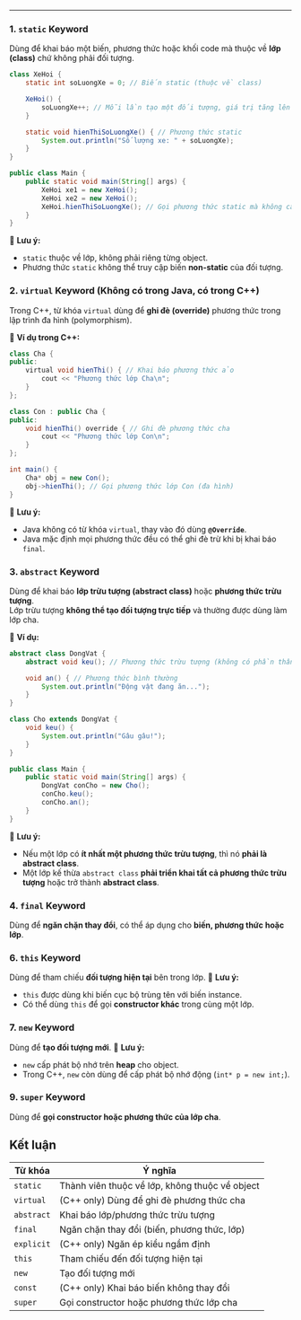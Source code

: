 
---
### **1. `static` Keyword**

Dùng để khai báo một biến, phương thức hoặc khối code mà thuộc về **lớp (class)** chứ không phải đối tượng.
```java
class XeHoi {
    static int soLuongXe = 0; // Biến static (thuộc về class)

    XeHoi() {
        soLuongXe++; // Mỗi lần tạo một đối tượng, giá trị tăng lên
    }

    static void hienThiSoLuongXe() { // Phương thức static
        System.out.println("Số lượng xe: " + soLuongXe);
    }
}

public class Main {
    public static void main(String[] args) {
        XeHoi xe1 = new XeHoi();
        XeHoi xe2 = new XeHoi();
        XeHoi.hienThiSoLuongXe(); // Gọi phương thức static mà không cần tạo object
    }
}
```
📌 **Lưu ý:**

- `static` thuộc về lớp, không phải riêng từng object.
- Phương thức `static` không thể truy cập biến **non-static** của đối tượng.

### **2. `virtual` Keyword** (Không có trong Java, có trong C++)

Trong C++, từ khóa `virtual` dùng để **ghi đè (override)** phương thức trong lập trình đa hình (polymorphism).

📌 **Ví dụ trong C++:**
```java
class Cha {
public:
    virtual void hienThi() { // Khai báo phương thức ảo
        cout << "Phương thức lớp Cha\n";
    }
};

class Con : public Cha {
public:
    void hienThi() override { // Ghi đè phương thức cha
        cout << "Phương thức lớp Con\n";
    }
};

int main() {
    Cha* obj = new Con();
    obj->hienThi(); // Gọi phương thức lớp Con (đa hình)
}
```
📌 **Lưu ý:**

- Java không có từ khóa `virtual`, thay vào đó dùng **`@Override`**.
- Java mặc định mọi phương thức đều có thể ghi đè trừ khi bị khai báo `final`.

### **3. `abstract` Keyword**

Dùng để khai báo **lớp trừu tượng (abstract class)** hoặc **phương thức trừu tượng**.  
Lớp trừu tượng **không thể tạo đối tượng trực tiếp** và thường được dùng làm lớp cha.

📌 **Ví dụ:**
```java
abstract class DongVat {
    abstract void keu(); // Phương thức trừu tượng (không có phần thân)

    void an() { // Phương thức bình thường
        System.out.println("Động vật đang ăn...");
    }
}

class Cho extends DongVat {
    void keu() {
        System.out.println("Gâu gâu!");
    }
}

public class Main {
    public static void main(String[] args) {
        DongVat conCho = new Cho();
        conCho.keu();
        conCho.an();
    }
}
```
📌 **Lưu ý:**

- Nếu một lớp có **ít nhất một phương thức trừu tượng**, thì nó **phải là abstract class**.
- Một lớp kế thừa `abstract class` **phải triển khai tất cả phương thức trừu tượng** hoặc trở thành **abstract class**.

### **4. `final` Keyword**

Dùng để **ngăn chặn thay đổi**, có thể áp dụng cho **biến, phương thức hoặc lớp**.

### **6. `this` Keyword**

Dùng để tham chiếu **đối tượng hiện tại** bên trong lớp.
📌 **Lưu ý:**

- `this` được dùng khi biến cục bộ trùng tên với biến instance.
- Có thể dùng `this` để gọi **constructor khác** trong cùng một lớp.

### **7. `new` Keyword**

Dùng để **tạo đối tượng mới**.
📌 **Lưu ý:**

- `new` cấp phát bộ nhớ trên **heap** cho object.
- Trong C++, `new` còn dùng để cấp phát bộ nhớ động (`int* p = new int;`).

### **9. `super` Keyword**

Dùng để **gọi constructor hoặc phương thức của lớp cha**.

## **Kết luận**

|**Từ khóa**|**Ý nghĩa**|
|---|---|
|`static`|Thành viên thuộc về lớp, không thuộc về object|
|`virtual`|(C++ only) Dùng để ghi đè phương thức cha|
|`abstract`|Khai báo lớp/phương thức trừu tượng|
|`final`|Ngăn chặn thay đổi (biến, phương thức, lớp)|
|`explicit`|(C++ only) Ngăn ép kiểu ngầm định|
|`this`|Tham chiếu đến đối tượng hiện tại|
|`new`|Tạo đối tượng mới|
|`const`|(C++ only) Khai báo biến không thay đổi|
|`super`|Gọi constructor hoặc phương thức lớp cha|


